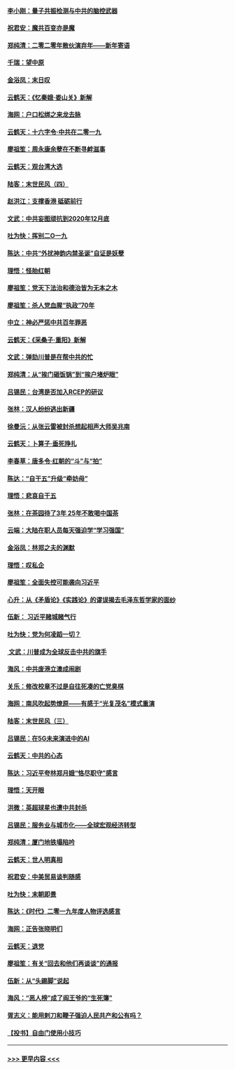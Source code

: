 #### [李小刚：量子共振检测与中共的脑控武器](../pages/nsc993/n11754518.md?t=12301711) 
#### [祝君安：魔共百变亦是魔](../pages/nsc993/n11754469.md?t=12301711) 
#### [郑纯清：二零二零年散伙演弃年——新年寄语](../pages/nsc993/n11754195.md?t=12301711) 
#### [千瑞：望中原](../pages/nsc993/n11754159.md?t=12301711) 
#### [金浴凤：末日叹](../pages/nsc993/n11752359.md?t=12301711) 
#### [云鹤天：《忆秦娥‧娄山关》新解](../pages/nsc993/n11752348.md?t=12301711) 
#### [海网：户口松绑之来龙去脉](../pages/nsc993/n11752328.md?t=12301711) 
#### [云鹤天：十六字令‧中共在二零一九](../pages/nsc993/n11752305.md?t=12301711) 
#### [廖祖笙：周永康余孽在不断寻衅滋事](../pages/nsc993/n11751013.md?t=12301711) 
#### [云鹤天：观台湾大选](../pages/nsc993/n11751007.md?t=12301711) 
#### [陆客：末世民风（四）](../pages/nsc993/n11749203.md?t=12301711) 
#### [赵洪江：支撑香港 砥砺前行](../pages/nsc993/n11748482.md?t=12301711) 
#### [文武：中共妄图顽抗到2020年12月底](../pages/nsc993/n11748446.md?t=12301711) 
#### [吐为快：挥别二O一九](../pages/nsc993/n11748411.md?t=12301711) 
#### [陈达：中共“外扰神韵内禁圣诞”自证是妖孽](../pages/nsc993/n11748226.md?t=12301711) 
#### [理悟：怪胎红朝](../pages/nsc993/n11748206.md?t=12301711) 
#### [廖祖笙：党天下法治和德治皆为无本之木](../pages/nsc993/n11748135.md?t=12301711) 
#### [廖祖笙：杀人党血腥“执政”70年](../pages/nsc993/n11745144.md?t=12301711) 
#### [中立：神必严惩中共百年罪恶](../pages/nsc993/n11744970.md?t=12301711) 
#### [云鹤天：《采桑子‧重阳》新解](../pages/nsc993/n11744948.md?t=12301711) 
#### [文武：弹劾川普是在帮中共的忙](../pages/nsc993/n11744758.md?t=12301711) 
#### [郑纯清：从“挨门砸饭锅”到“挨户堵炉眼”](../pages/nsc993/n11744745.md?t=12301711) 
#### [吕锡民：台湾是否加入RCEP的研议](../pages/nsc993/n11744701.md?t=12301711) 
#### [张林：汉人纷纷逃出新疆](../pages/nsc993/n11743530.md?t=12301711) 
#### [徐曼沅：从张云雷被封杀想起相声大师吴兆南](../pages/nsc993/n11741816.md?t=12301711) 
#### [云鹤天：卜算子‧垂死挣扎](../pages/nsc993/n11739956.md?t=12301711) 
#### [李春草：唐多令‧红朝的“斗”与“拍”](../pages/nsc993/n11739830.md?t=12301711) 
#### [陈达：“自干五”升级“牵妨母”](../pages/nsc993/n11739724.md?t=12301711) 
#### [理悟：悲哀自干五](../pages/nsc993/n11739547.md?t=12301711) 
#### [张林：在茶园待了3年 25年不敢喝中国茶](../pages/nsc993/n11739240.md?t=12301711) 
#### [云端：大陆在职人员每天强迫学“学习强国”](../pages/nsc993/n11738735.md?t=12301711) 
#### [金浴凤：林郑之夫的渊默](../pages/nsc993/n11737735.md?t=12301711) 
#### [理悟：叹私企](../pages/nsc993/n11737715.md?t=12301711) 
#### [廖祖笙：全面失控可能袭向习近平](../pages/nsc993/n11737704.md?t=12301711) 
#### [心升：从《矛盾论》《实践论》的谬误揭去毛泽东哲学家的面纱](../pages/nsc993/n11736962.md?t=12301711) 
#### [伍新： 习近平赌城赌气行](../pages/nsc993/n11736929.md?t=12301711) 
#### [吐为快：党为何凌蹈一切？](../pages/nsc993/n11736915.md?t=12301711) 
#### [ 文武：川普成为全球反击中共的旗手](../pages/nsc993/n11736882.md?t=12301711) 
#### [海风：中共废港立澳成闹剧](../pages/nsc993/n11735857.md?t=12301711) 
#### [关乐：修改校章不过是自往死凑的亡党臭棋](../pages/nsc993/n11735097.md?t=12301711) 
#### [海网：南风吹起势燎原——有感于“光复茂名”模式重演](../pages/nsc993/n11732308.md?t=12301711) 
#### [陆客：末世民风（三）](../pages/nsc993/n11732211.md?t=12301711) 
#### [吕锡民：在5G未来演进中的AI](../pages/nsc993/n11730010.md?t=12301711) 
#### [云鹤天：中共的心态](../pages/nsc993/n11729906.md?t=12301711) 
#### [陈达：习近平夸林郑月娥“恪尽职守”感言](../pages/nsc993/n11729881.md?t=12301711) 
#### [理悟：天开眼](../pages/nsc993/n11729699.md?t=12301711) 
#### [洪微：英超球星也遭中共封杀](../pages/nsc993/n11727243.md?t=12301711) 
#### [吕锡民：服务业与城市化——全球宏观经济转型](../pages/nsc993/n11725845.md?t=12301711) 
#### [郑纯清：厦门地铁塌陷吟](../pages/nsc993/n11725813.md?t=12301711) 
#### [云鹤天：世人明真相](../pages/nsc993/n11725621.md?t=12301711) 
#### [祝君安：中美贸易谈判随感](../pages/nsc993/n11725609.md?t=12301711) 
#### [吐为快：末朝即景](../pages/nsc993/n11723365.md?t=12301711) 
#### [陈达：《时代》二零一九年度人物评选感言](../pages/nsc993/n11723337.md?t=12301711) 
#### [海网：正告张晓明们](../pages/nsc993/n11723228.md?t=12301711) 
#### [云鹤天：退党](../pages/nsc993/n11723056.md?t=12301711) 
#### [廖祖笙：有关“回去和他们再谈谈”的通报](../pages/nsc993/n11722442.md?t=12301711) 
#### [伍新：从“头踢脚”说起](../pages/nsc993/n11722429.md?t=12301711) 
#### [海风：“恶人榜”成了阎王爷的“生死簿”](../pages/nsc993/n11722272.md?t=12301711) 
#### [胥志义：能用剌刀和鞭子强迫人民共产和公有吗？](../pages/nsc993/n11720569.md?t=12301711) 
#### [【投书】自由门使用小技巧](../pages/nsc993/n11720180.md?t=12301711) 

----
#### [ >>> 更早内容 <<< ](../indexes/nsc993-earlier.md)

